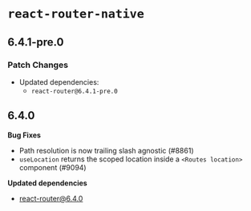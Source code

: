 # `react-router-native`

## 6.4.1-pre.0

### Patch Changes

- Updated dependencies:
  - `react-router@6.4.1-pre.0`

## 6.4.0

**Bug Fixes**

- Path resolution is now trailing slash agnostic (#8861)
- `useLocation` returns the scoped location inside a `<Routes location>` component (#9094)

**Updated dependencies**

- react-router@6.4.0
